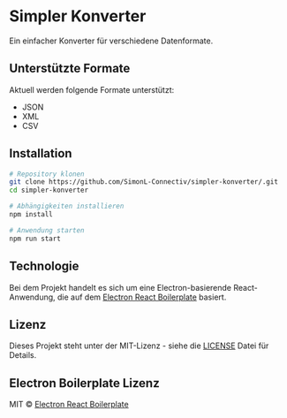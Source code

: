 # Simpler Konverter

Ein einfacher Konverter für verschiedene Datenformate.

## Unterstützte Formate
Aktuell werden folgende Formate unterstützt:
- JSON
- XML
- CSV

## Installation

```bash
# Repository klonen
git clone https://github.com/SimonL-Connectiv/simpler-konverter/.git
cd simpler-konverter

# Abhängigkeiten installieren
npm install

# Anwendung starten
npm run start

```

## Technologie

Bei dem Projekt handelt es sich um eine Electron-basierende React-Anwendung, die auf dem [Electron React Boilerplate](https://github.com/electron-react-boilerplate) basiert.

## Lizenz

Dieses Projekt steht unter der MIT-Lizenz - siehe die [LICENSE](LICENSE) Datei für Details.

## Electron Boilerplate Lizenz
MIT © [Electron React Boilerplate](https://github.com/electron-react-boilerplate)
